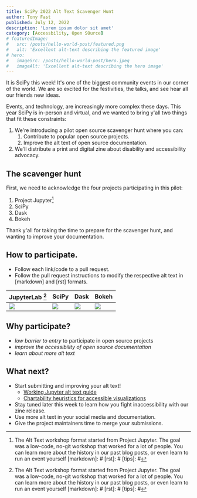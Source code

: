 ```yaml
---
title: SciPy 2022 Alt Text Scavenger Hunt
author: Tony Fast
published: July 12, 2022
description: 'Lorem ipsum dolor sit amet'
category: [Accessbility, Open SOurce]
# featuredImage:
#   src: /posts/hello-world-post/featured.png
#   alt: 'Excellent alt-text describing the featured image'
# hero:
#   imageSrc: /posts/hello-world-post/hero.jpeg
#   imageAlt: 'Excellent alt-text describing the hero image'
---
```


It is SciPy this week! It's one of the biggest community events in our corner of the world. We are so excited for the festivities, the talks, and see hear all our friends new ideas.

Events, and technology, are increasingly more complex these days. This year SciPy is in-person and virtual, and we wanted to bring y'all two things that fit these constraints: 

1. We're introducing a pilot open source scavenger hunt where you can:
	1. Contribute to popular open source projects.
	2. Improve the alt text of open source documentation.
2. We'll distribute  a print and digital zine about disability and accessibility advocacy.

## The scavenger hunt

First, we need to acknowledge the four projects participating in this pilot: 

1. Project Jupyter[^history]
2. SciPy
3. Dask
4. Bokeh

Thank y'all for taking the time to prepare for the scavenger hunt, and wanting to improve your documentation.


## How to participate.

* Follow each link/code to a pull request.
* Follow the pull request instructions to modify the respective alt text in [markdown] and [rst] formats.

| JupyterLab    [^history]  | SciPy   | Dask | Bokeh |
|-----------------|----------------------|-------|---|
| [![][jlabqr]][jlab]  | [![][scipyqr]][scipy] | [![][daskqr]][dask] |  [![][bokehqr]][bokeh] |

## Why participate?

* *low barrier to entry* to participate in open source projects
* *improve the accessibility of open source documentation* 
* *learn about more alt text*

## What next?

* Start submitting and improving your alt text!
    * [Working Jupyter alt text guide](https://github.com/Quansight-Labs/jupyter-accessibility-workshops/blob/main/docs/alt-text-guide.md#diagrams-charts-plots)
    * [Chartability heuristics for accessible visualizations](https://chartability.fizz.studio/)
* Stay tuned later this week to learn how you fight inaccessibility with our zine release.
* Use more alt text in your social media and documentation.
* Give the project maintainers time to merge your submissions.

<!-- ![image](https://user-images.githubusercontent.com/4236275/176038647-78e2cb4a-5b17-4b15-8665-6b2990c68406.png) -->

[jlab]: https://github.com/isabela-pf/jupyterlab/pull/1
[jlabqr]: https://user-images.githubusercontent.com/4236275/176369870-6fd6501f-288d-48c5-8cc3-4eaad0a35ee1.png
[scipy]: https://github.com/scipy/scipy/pull/16546
[scipyqr]: https://user-images.githubusercontent.com/4236275/177211155-c9ef9a49-962d-429e-83ff-5ef1e9f96ca3.png
[dask]: https://github.com/pavithraes/dask/pull/1
[daskqr]: https://user-images.githubusercontent.com/4236275/177203555-1e0ef684-8113-4150-8909-2996cfbe060e.png
[bokeh]: https://github.com/bokeh/bokeh/pull/12211
[bokehqr]: https://user-images.githubusercontent.com/4236275/177208706-304e0176-969e-48a0-becd-730a8c92eb01.png
[placeholder]: #
[placeholderqr]: https://chart.googleapis.com/chart?cht=qr&chl=https%3A%2F%2Fgithub.com%2Falt-text-task-force&chs=300x300&choe=UTF-8&chld=L|2
[^history]: The Alt Text workshop format started from Project Jupyter. The goal was a low-code, no-git workshop that worked for a lot of people. You can learn more about the history in our past blog posts, or even learn to run an event yourself
[markdown]: #
[rst]: #
[tips]: #

[^history]: These alt text events have been a community for mainstay for over a year.  In these [low-code workshops](https://labs.quansight.org/blog/2021/09/low-code-contributions-through-github) we have been able to remove the complexities of git in contributing to open source. These events have been run [in the past with several communities](https://github.com/isabela-pf/a11y-events/tree/main/workshop-resources/alt-text#past-events).
